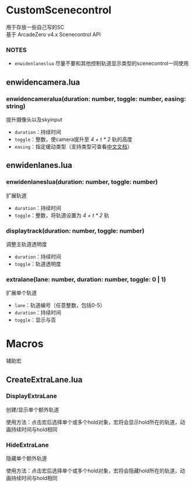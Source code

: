 # CustomScenecontrol

用于存放一些自己写的SC  
基于 ArcadeZero v4.x Scenecontrol API

### NOTES
- `enwidenlaneslua` 尽量不要和其他控制轨道显示类型的scenecontrol一同使用

## enwidencamera.lua
### enwidencameralua(duration: number, toggle: number, easing: string)
提升摄像头以及skyinput

- `duration`：持续时间
- `toggle`：整数，使camera提升至 *4 + t \* 2* 轨的高度
- `easing`：指定缓动类型（支持类型可查看[中文文档](https://github.com/Kuroikage1732/ArcadeScenecontrol)）

## enwidenlanes.lua
### enwidenlaneslua(duration: number, toggle: number)
扩展轨道

- `duration`：持续时间
- `toggle`：整数，将轨道设置为 *4 + t \* 2* 轨

### displaytrack(duration: number, toggle: number)
调整主轨道透明度

- `duration`：持续时间
- `toggle`：轨道透明度

### extralane(lane: number, duration: number, toggle: 0 | 1)
扩展单个轨道

- `lane`：轨道编号（任意整数，包括0-5）
- `duration`：持续时间
- `toggle`：显示与否

# Macros
辅助宏

## CreateExtraLane.lua
### DisplayExtraLane
创建/显示单个额外轨道

使用方法：点击宏后选择单个或多个hold对象，宏将会显示hold所在的轨道，动画持续时间与hold相同

### HideExtraLane
隐藏单个额外轨道

使用方法：点击宏后选择单个或多个hold对象，宏将会隐藏hold所在的轨道，动画持续时间与hold相同
